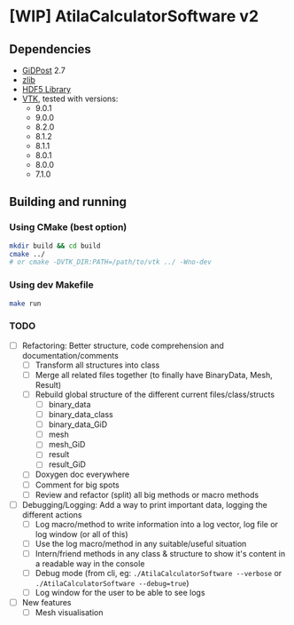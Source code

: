# [WIP] AtilaCalculatorSoftware v2

## Dependencies

- [GiDPost](https://www.gidhome.com/) 2.7
- [zlib](https://zlib.net/)
- [HDF5 Library](https://portal.hdfgroup.org/pages/viewpage.action?pageId=50073884)
- [VTK](https://vtk.org/), tested with versions:
  - 9.0.1
  - 9.0.0
  - 8.2.0
  - 8.1.2
  - 8.1.1
  - 8.0.1
  - 8.0.0
  - 7.1.0

## Building and running

### Using CMake (best option)

```bash
mkdir build && cd build
cmake ../
# or cmake -DVTK_DIR:PATH=/path/to/vtk ../ -Wno-dev
```

### Using dev Makefile

```bash
make run
```

### TODO

- [ ] Refactoring: Better structure, code comprehension and documentation/comments
  - [ ] Transform all structures into class
  - [ ] Merge all related files together (to finally have BinaryData, Mesh, Result)
  - [ ] Rebuild global structure of the different current files/class/structs
    - [ ] binary_data
    - [ ] binary_data_class
    - [ ] binary_data_GiD 
    - [ ] mesh
    - [ ] mesh_GiD
    - [ ] result
    - [ ] result_GiD
  - [ ] Doxygen doc everywhere
  - [ ] Comment for big spots
  - [ ] Review and refactor (split) all big methods or macro methods
- [ ] Debugging/Logging: Add a way to print important data, logging the different actions
  - [ ] Log macro/method to write information into a log vector, log file or log window (or all of this)
  - [ ] Use the log macro/method in any suitable/useful situation
  - [ ] Intern/friend methods in any class & structure to show it's content in a readable way in the console
  - [ ] Debug mode (from cli, eg: `./AtilaCalculatorSoftware --verbose` or `./AtilaCalculatorSoftware --debug=true`)
  - [ ] Log window for the user to be able to see logs
- [ ] New features
  - [ ] Mesh visualisation